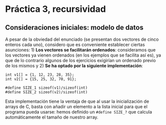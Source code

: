 

# Práctica 3, recursividad

## Consideraciones iniciales: modelo de datos

A pesar de la obviedad del enunciado (se presentan dos vectores de cinco 
enteros cada uno), considero que es conveniente establecer ciertas 
asunciones: 1) **Los vectores se facilitarán ordenados**: consideramos 
que los vectores ya vienen ordenados (en los ejemplos que se facilita 
así es), ya que de lo contrario algunos de los ejercicios exigirían 
un ordenado previo de los mismos y 2) **Se ha optado por la siguiente 
implementación**: 


    int v1[] = {1, 12, 23, 28, 35};
    int v2[] = {15, 25, 32, 70, 91};
    
    #define SIZE_1 sizeof(v1)/sizeof(int)
    #define SIZE_2 sizeof(v2)/sizeof(int)

    
Esta implementación tiene la ventaja de que  al usar la 
inicialización de arrays de C, basta con añadir un elemento 
a la lista inicial para que el programa pueda usarse: 
hemos definido un ```#define SIZE_?``` que calcula 
automáticamente el tamaño de nuestro array.


  
 